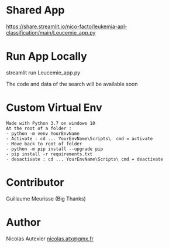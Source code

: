 # Shared App

https://share.streamlit.io/nico-facto/leukemia-apl-classification/main/Leucemie_app.py

# Run App Locally 

streamlit run Leucemie_app.py

The code and data of the search will be available soon

# Custom Virtual Env 

    Made with Python 3.7 on windows 10
    At the root of a folder : 
    - python -m venv YourEnvName
    - Activate : cd ... YourEnvName\Scripts\  cmd = activate
    - Move back to root of folder
    - python -m pip install --upgrade pip
    - pip install -r requirements.txt
    - desactivate : cd ... YourEnvName\Scripts\ cmd = deactivate


# Contributor 

Guillaume Meurisse (Big Thanks)

# Author

Nicolas Autexier 
nicolas.atx@gmx.fr